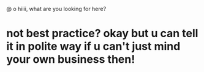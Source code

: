 @ o hiiii, what are you looking for here?
# not best practice? okay but u can tell it in polite way if u can't just mind your own business then!
